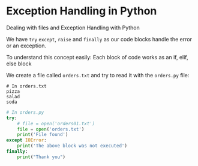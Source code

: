 # Exception Handling in Python 

Dealing with files and Exception Handling with Python

We have `try` `except`, `raise` and `finally` as our code blocks handle the error or an exception.

To understand this concept easily:
Each block of code works as an if, elif, else block

We create a file called `orders.txt` and try to read it with the `orders.py` file:
```
# In orders.txt
pizza
salad
soda
```

```python
# In orders.py
try:
    # file = open('orders01.txt')
    file = open('orders.txt')
    print('File found')
except IOError:
    print('The above block was not executed')
finally:
    print("Thank you")
```

